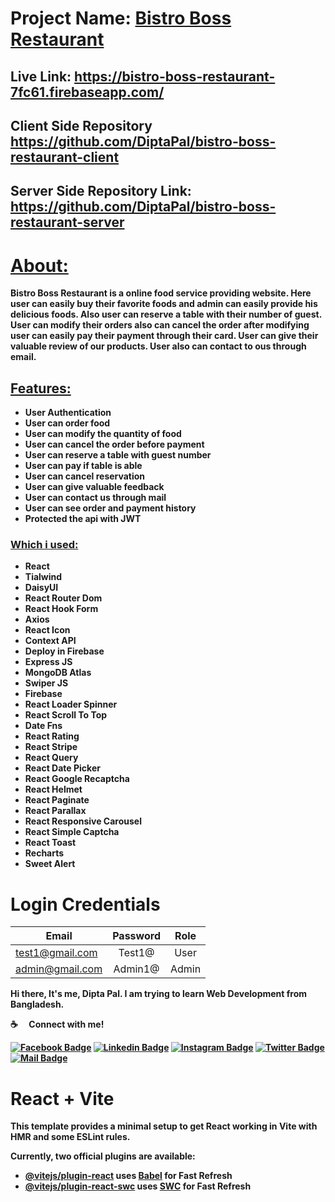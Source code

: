 # Project Name: [Bistro Boss Restaurant](https://bistro-boss-restaurant-7fc61.firebaseapp.com/)

## Live Link: https://bistro-boss-restaurant-7fc61.firebaseapp.com/

## Client Side Repository https://github.com/DiptaPal/bistro-boss-restaurant-client

## Server Side Repository Link: https://github.com/DiptaPal/bistro-boss-restaurant-server
# <b><u>About:</u><b>

<p>Bistro Boss Restaurant is a online food service providing website. Here user can easily buy their favorite foods and admin can easily provide his delicious foods. Also user can reserve a table with their number of guest. User can modify their orders also can cancel the order after modifying user can easily pay their payment through their card. User can give their valuable review of our products. User also can contact to ous through email.<p> 

## <u>Features:</u>
* User Authentication
* User can order food
* User can modify the quantity of food
* User can cancel the order before payment
* User can reserve a table with guest number 
* User can pay if table is able
* User can cancel reservation
* User can give valuable feedback
* User can contact us through mail
* User can see order and payment history
* Protected the api with JWT


### <u>Which i used:</u>
* React
* Tialwind
* DaisyUI
* React Router Dom
* React Hook Form
* Axios
* React Icon
* Context API
* Deploy in Firebase
* Express JS
* MongoDB Atlas
* Swiper JS 
* Firebase
* React Loader Spinner
* React Scroll To Top
* Date Fns
* React Rating
* React Stripe
* React Query
* React Date Picker
* React Google Recaptcha
* React Helmet
* React Paginate
* React Parallax
* React Responsive Carousel
* React Simple Captcha
* React Toast 
* Recharts
* Sweet Alert


# Login Credentials
| Email                  | Password      | Role           |
| -------------          |:-------------:|:-------------: |
| test1@gmail.com | Test1@     |  User        |
| admin@gmail.com     | Admin1@     | Admin          |





Hi there, It's me, Dipta Pal. I am trying to learn Web Development from Bangladesh.

:coffee: &emsp;Connect with me!

[![Facebook Badge](https://img.shields.io/badge/Facebook-1877F2?style=for-the-badge&logo=facebook&logoColor=white)](https://www.facebook.com/diptapal98) [![Linkedin Badge](https://img.shields.io/badge/LinkedIn-0077B5?style=for-the-badge&logo=linkedin&logoColor=white)](https://www.linkedin.com/in/dipta-pal/) [![Instagram Badge](https://img.shields.io/badge/Instagram-E4405F?style=for-the-badge&logo=instagram&logoColor=white)](https://www.instagram.com/dipta_pal_98/) [![Twitter Badge](https://img.shields.io/badge/Twitter-1DA1F2?style=for-the-badge&logo=twitter&logoColor=white)](https://twitter.com/DiptaPal98) [![Mail Badge](https://img.shields.io/badge/Gmail-D14836?style=for-the-badge&logo=gmail&logoColor=white)](mailto:diptapal1998@gmail.com)






# React + Vite

This template provides a minimal setup to get React working in Vite with HMR and some ESLint rules.

Currently, two official plugins are available:

- [@vitejs/plugin-react](https://github.com/vitejs/vite-plugin-react/blob/main/packages/plugin-react/README.md) uses [Babel](https://babeljs.io/) for Fast Refresh
- [@vitejs/plugin-react-swc](https://github.com/vitejs/vite-plugin-react-swc) uses [SWC](https://swc.rs/) for Fast Refresh


<!-- Hidden Text -->

<div style="visibility:hidden">{"dataname":"environment","colvar":"varname","colval":"value"}


### firebase(client site hosting): https://bistro-boss-restaurant-7fc61.firebaseapp.com/

set all environment variables
### vercel(server site hosting): https://bistro-boss-restaurant-server-2eh97srxl-diptapal.vercel.app/

//set all environment variables and add extra environment variable which is:

<code>NODE_VERSION: v18.18.0 </code>//must be check the version in terminal: <code>node -v</code>

### render(server site hosting): https://bistro-boss-restaurant.onrender.com/

</div>

<!-- Hidden Text -->